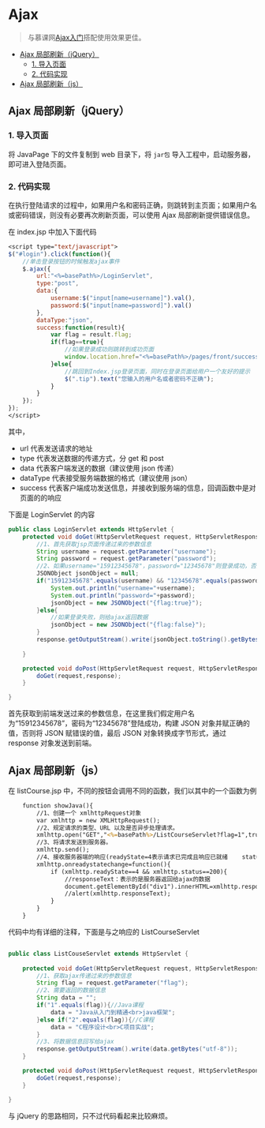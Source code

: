 #   Ajax

>	与慕课网[Ajax入门](https://class.imooc.com/sc/31/series)搭配使用效果更佳。

<!-- TOC -->


- [Ajax 局部刷新（jQuery）](#ajax-局部刷新jquery)
    - [1.  导入页面](#1--导入页面)
    - [2.  代码实现](#2--代码实现)
- [Ajax 局部刷新（js）](#ajax-局部刷新js)

<!-- /TOC -->

##  Ajax 局部刷新（jQuery）

### 1.  导入页面

将 JavaPage 下的文件复制到 web 目录下，将 `jar包` 导入工程中，启动服务器，即可进入登陆页面。

### 2.  代码实现

在执行登陆请求的过程中，如果用户名和密码正确，则跳转到主页面；如果用户名或密码错误，则没有必要再次刷新页面，可以使用 Ajax 局部刷新提供错误信息。

在 index.jsp 中加入下面代码

```jsp
<script type="text/javascript">
$("#login").click(function(){
    //单击登录按钮的时候触发ajax事件
    $.ajax({
        url:"<%=basePath%>/LoginServlet",
        type:"post",
        data:{
            username:$("input[name=username]").val(),
            password:$("input[name=password]").val()
        },
        dataType:"json",
        success:function(result){
            var flag = result.flag;
            if(flag==true){
                //如果登录成功则跳转到成功页面
                window.location.href="<%=basePath%>/pages/front/success.jsp";
            }else{
                //跳回到Index.jsp登录页面，同时在登录页面给用户一个友好的提示
                $(".tip").text("您输入的用户名或者密码不正确");
            }
        }
    });
});
</script>
```

其中，

*   url 代表发送请求的地址
*   type 代表发送数据的传递方式，分 get 和 post
*   data 代表客户端发送的数据（建议使用 json 传递）
*   dataType 代表接受服务端数据的格式（建议使用 json）
*   success 代表客户端成功发送信息，并接收到服务端的信息，回调函数中是对页面的的响应

下面是 LoginServlet 的内容

```java
public class LoginServlet extends HttpServlet {
	protected void doGet(HttpServletRequest request, HttpServletResponse response) throws ServletException, IOException {
		//1、首先获取jsp页面传递过来的参数信息
		String username = request.getParameter("username");
		String password = request.getParameter("password");
		//2、如果username="15912345678"，password="12345678"则登录成功，否则登录失败
		JSONObject jsonObject = null;
		if("15912345678".equals(username) && "12345678".equals(password)){
			System.out.println("username="+username);
			System.out.println("password="+password);
			jsonObject = new JSONObject("{flag:true}");
		}else{
			//如果登录失败，则给ajax返回数据
			jsonObject = new JSONObject("{flag:false}");
		}
		response.getOutputStream().write(jsonObject.toString().getBytes("utf-8"));
		
	}

	protected void doPost(HttpServletRequest request, HttpServletResponse response) throws ServletException, IOException {
		doGet(request,response);
	}

}
```

首先获取到前端发送过来的参数信息，在这里我们假定用户名为“15912345678”，密码为“12345678”登陆成功，构建 JSON 对象并赋正确的值，否则将 JSON 赋错误的值，最后 JSON 对象转换成字节形式，通过 response 对象发送到前端。

##  Ajax 局部刷新（js）

在 listCourse.jsp 中，不同的按钮会调用不同的函数，我们以其中的一个函数为例

```jsp
	function showJava(){
		//1、创建一个 xmlhttpRequest对象
		var xmlhttp = new XMLHttpRequest();
		//2、规定请求的类型、URL 以及是否异步处理请求。
		xmlhttp.open("GET","<%=basePath%>/ListCourseServlet?flag=1",true);
		//3、将请求发送到服务器。
		xmlhttp.send();
		//4、接收服务器端的响应(readyState=4表示请求已完成且响应已就绪    status=200表示请求响应一切正常)
		xmlhttp.onreadystatechange=function(){
			if (xmlhttp.readyState==4 && xmlhttp.status==200){
				//responseText：表示的是服务器返回给ajax的数据
		    	document.getElementById("div1").innerHTML=xmlhttp.responseText;
		    	//alert(xmlhttp.responseText);
		    }
		}
	}
```

代码中均有详细的注释，下面是与之响应的 ListCourseServlet

```java

public class ListCouseServlet extends HttpServlet {
	
	protected void doGet(HttpServletRequest request, HttpServletResponse response) throws ServletException, IOException {
		//1、获取ajax传递过来的参数信息
		String flag = request.getParameter("flag");
		//2、需要返回的数据信息
		String data = "";
		if("1".equals(flag)){//Java课程
			data = "Java从入门到精通<br>java框架";
		}else if("2".equals(flag)){//C课程
			data = "C程序设计<br>C项目实战";
		}
		//3、将数据信息回写给ajax
		response.getOutputStream().write(data.getBytes("utf-8"));
	}

	protected void doPost(HttpServletRequest request, HttpServletResponse response) throws ServletException, IOException {
		doGet(request,response);
	}

}
```

与 jQuery 的思路相同，只不过代码看起来比较麻烦。